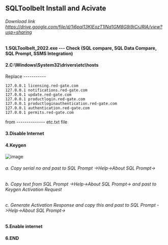 ## SQLToolbelt Install and Acivate
###### Download link  https://drive.google.com/file/d/1j6pql13KIEozT1lNd1GM8G9i9iCrJRlA/view?usp=sharing
#### 1.SQLToolbelt_2022.exe --- Check (SQL compare, SQL Data Compare, SQL Prompt, SSMS Integration)
#### 2.C:\Windows\System32\drivers\etc\hosts
Replace -----------
```
127.0.0.1 licensing.red-gate.com
127.0.0.1 notifications.red-gate.com
127.0.0.1 update.red-gate.com
127.0.0.1 productlogin.red-gate.com
127.0.0.1 productloginauthentication.red-gate.com
127.0.0.1 authentication.red-gate.com
127.0.0.1 permits.red-gate.com
```
from -------------- etc.txt file
#### 3.Disable Internet
#### 4.Keygen
 ![image](https://github.com/biplobpustcse/SQLToolbelt-Install-and-Acivate/assets/59637279/805d7068-4eb8-4454-a1b7-f506a8756d3b)

###### a.	Copy serial no and past to SQL Prompt ->Help->About SQL Prompt->
###### b.	Copy text from SQL Prompt ->Help->About SQL Prompt-> and past to Keygen Activation Request
###### c.	Generate Activation Response and copy this and past to SQL Prompt ->Help->About SQL Prompt->
#### 5.Enable internet
#### 6.END
